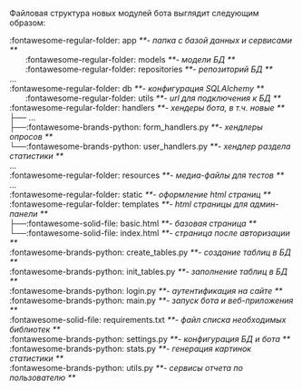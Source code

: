 Файловая структура новых модулей бота выглядит следующим образом:<br>

:fontawesome-regular-folder: app _**- папка с базой данных и сервисами **_<br> 
&emsp;&emsp;:fontawesome-regular-folder: models _**- модели БД **_  <br>
&emsp;&emsp;:fontawesome-regular-folder: repositories _**- репозиторий БД **_  <br>
...<br>
:fontawesome-regular-folder: db _**- конфигурация SQLAlchemy **_<br> 
&emsp;&emsp;:fontawesome-regular-folder: utils _**- url для подключения к БД **_  <br>
:fontawesome-regular-folder: handlers _**- хендеры бота, в т.ч. новые **_<br>
├── ... <br>
├──:fontawesome-brands-python: form_handlers.py _**- хендлеры опросов **_<br>
└──:fontawesome-brands-python: user_handlers.py _**- хендлер раздела статистики **_<br>
...<br>
:fontawesome-regular-folder: resources _**- медиа-файлы для тестов **_<br> 
...<br>
:fontawesome-regular-folder: static _**- оформление html страниц **_<br>
:fontawesome-regular-folder: templates _**- html страницы для админ-панели **_<br>
├──:fontawesome-solid-file: basic.html _**- базовая страница **_<br>
└──:fontawesome-solid-file: index.html _**- страница после авторизации **_<br>
:fontawesome-brands-python: create_tables.py _**- создание таблиц в БД **_<br> 
:fontawesome-brands-python:  init_tables.py _**- заполнение таблиц в БД **_<br> 
:fontawesome-brands-python:  login.py _**- аутентификация на сайте **_<br> 
:fontawesome-brands-python:  main.py _**- запуск бота и веб-приложения **_ <br>
:fontawesome-solid-file: requirements.txt _**- файл списка необходимых библиотек **_  <br>
:fontawesome-brands-python:  settings.py _**- конфигурация БД и бота **_ <br>
:fontawesome-brands-python:  stats.py _**- генерация картинок статистики **_ <br>
:fontawesome-brands-python:  utils.py _**- сервисы отчета по пользователю **_ <br>
